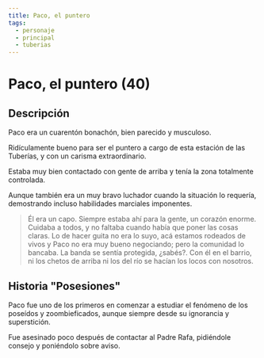 ```yaml
---
title: Paco, el puntero
tags:
  - personaje
  - principal
  - tuberias
---
```


# Paco, el puntero (40)

## Descripción

Paco era un cuarentón bonachón, bien parecido y musculoso.

Ridículamente bueno para ser el puntero a cargo de esta estación de las Tuberías, y con un carisma extraordinario.

Estaba muy bien contactado con gente de arriba y tenía la zona totalmente controlada.

Aunque también era un muy bravo luchador cuando la situación lo requería, demostrando incluso habilidades marciales imponentes.

> Él era un capo. Siempre estaba ahí para la gente, un corazón enorme. Cuidaba a todos, y no faltaba cuando había que poner las cosas claras. Lo de hacer guita no era lo suyo, acá estamos rodeados de vivos y Paco no era muy bueno negociando; pero la comunidad lo bancaba. La banda se sentía protegida, ¿sabés?. Con él en el barrio, ni los chetos de arriba ni los del río se hacían los locos con nosotros.

## Historia "Posesiones"

Paco fue uno de los primeros en comenzar a estudiar el fenómeno de los poseídos y zoombieficados, aunque siempre desde su ignorancia y superstición.

Fue asesinado poco después de contactar al Padre Rafa, pidiéndole consejo y poniéndolo sobre aviso. 